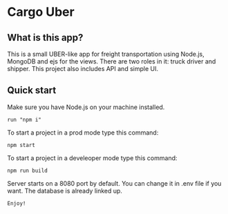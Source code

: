 # Cargo Uber

## What is this app?

This is a small UBER-like app for freight transportation using Node.js, MongoDB and ejs for the views. There are two roles in it: truck driver and shipper. This project also includes API and simple UI. 

## Quick start

Make sure you have Node.js on your machine installed.
```
run "npm i"
```

To start a project in a prod mode type this command:

```
npm start
```

To start a project in a develeoper mode type this command:

```
npm run build
```

Server starts on a 8080 port by default. You can change it in .env file if you want. The database is already linked up.

```
Enjoy!